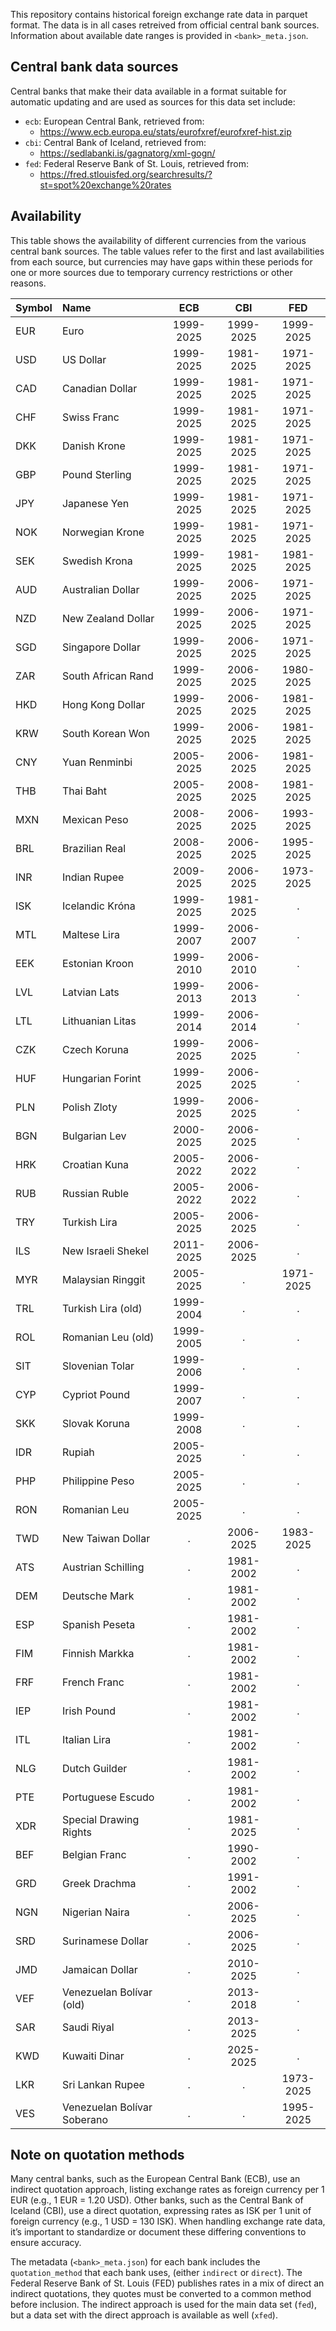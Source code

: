 <!-- ====================================================== -->
<!-- Generated from .../fxconvert/build/document_fxdata.Rmd -->
<!-- Please edit that file to update documentation          -->
<!-- ====================================================== -->

This repository contains historical foreign exchange rate data in
parquet format. The data is in all cases retreived from official central
bank sources. Information about available date ranges is provided in
`<bank>_meta.json`.

## Central bank data sources

Central banks that make their data available in a format suitable for
automatic updating and are used as sources for this data set include:

- `ecb`: European Central Bank, retrieved from:
  - <https://www.ecb.europa.eu/stats/eurofxref/eurofxref-hist.zip>
- `cbi`: Central Bank of Iceland, retrieved from:
  - <https://sedlabanki.is/gagnatorg/xml-gogn/>
- `fed`: Federal Reserve Bank of St. Louis, retrieved from:
  - <https://fred.stlouisfed.org/searchresults/?st=spot%20exchange%20rates>

## Availability

This table shows the availability of different currencies from the
various central bank sources. The table values refer to the first and
last availabilities from each source, but currencies may have gaps
within these periods for one or more sources due to temporary currency
restrictions or other reasons.

| Symbol | Name                        |    ECB    |    CBI    |    FED    |
|:-------|:----------------------------|:---------:|:---------:|:---------:|
| EUR    | Euro                        | 1999-2025 | 1999-2025 | 1999-2025 |
| USD    | US Dollar                   | 1999-2025 | 1981-2025 | 1971-2025 |
| CAD    | Canadian Dollar             | 1999-2025 | 1981-2025 | 1971-2025 |
| CHF    | Swiss Franc                 | 1999-2025 | 1981-2025 | 1971-2025 |
| DKK    | Danish Krone                | 1999-2025 | 1981-2025 | 1971-2025 |
| GBP    | Pound Sterling              | 1999-2025 | 1981-2025 | 1971-2025 |
| JPY    | Japanese Yen                | 1999-2025 | 1981-2025 | 1971-2025 |
| NOK    | Norwegian Krone             | 1999-2025 | 1981-2025 | 1971-2025 |
| SEK    | Swedish Krona               | 1999-2025 | 1981-2025 | 1981-2025 |
| AUD    | Australian Dollar           | 1999-2025 | 2006-2025 | 1971-2025 |
| NZD    | New Zealand Dollar          | 1999-2025 | 2006-2025 | 1971-2025 |
| SGD    | Singapore Dollar            | 1999-2025 | 2006-2025 | 1971-2025 |
| ZAR    | South African Rand          | 1999-2025 | 2006-2025 | 1980-2025 |
| HKD    | Hong Kong Dollar            | 1999-2025 | 2006-2025 | 1981-2025 |
| KRW    | South Korean Won            | 1999-2025 | 2006-2025 | 1981-2025 |
| CNY    | Yuan Renminbi               | 2005-2025 | 2006-2025 | 1981-2025 |
| THB    | Thai Baht                   | 2005-2025 | 2008-2025 | 1981-2025 |
| MXN    | Mexican Peso                | 2008-2025 | 2006-2025 | 1993-2025 |
| BRL    | Brazilian Real              | 2008-2025 | 2006-2025 | 1995-2025 |
| INR    | Indian Rupee                | 2009-2025 | 2006-2025 | 1973-2025 |
| ISK    | Icelandic Króna             | 1999-2025 | 1981-2025 |     .     |
| MTL    | Maltese Lira                | 1999-2007 | 2006-2007 |     .     |
| EEK    | Estonian Kroon              | 1999-2010 | 2006-2010 |     .     |
| LVL    | Latvian Lats                | 1999-2013 | 2006-2013 |     .     |
| LTL    | Lithuanian Litas            | 1999-2014 | 2006-2014 |     .     |
| CZK    | Czech Koruna                | 1999-2025 | 2006-2025 |     .     |
| HUF    | Hungarian Forint            | 1999-2025 | 2006-2025 |     .     |
| PLN    | Polish Zloty                | 1999-2025 | 2006-2025 |     .     |
| BGN    | Bulgarian Lev               | 2000-2025 | 2006-2025 |     .     |
| HRK    | Croatian Kuna               | 2005-2022 | 2006-2022 |     .     |
| RUB    | Russian Ruble               | 2005-2022 | 2006-2022 |     .     |
| TRY    | Turkish Lira                | 2005-2025 | 2006-2025 |     .     |
| ILS    | New Israeli Shekel          | 2011-2025 | 2006-2025 |     .     |
| MYR    | Malaysian Ringgit           | 2005-2025 |     .     | 1971-2025 |
| TRL    | Turkish Lira (old)          | 1999-2004 |     .     |     .     |
| ROL    | Romanian Leu (old)          | 1999-2005 |     .     |     .     |
| SIT    | Slovenian Tolar             | 1999-2006 |     .     |     .     |
| CYP    | Cypriot Pound               | 1999-2007 |     .     |     .     |
| SKK    | Slovak Koruna               | 1999-2008 |     .     |     .     |
| IDR    | Rupiah                      | 2005-2025 |     .     |     .     |
| PHP    | Philippine Peso             | 2005-2025 |     .     |     .     |
| RON    | Romanian Leu                | 2005-2025 |     .     |     .     |
| TWD    | New Taiwan Dollar           |     .     | 2006-2025 | 1983-2025 |
| ATS    | Austrian Schilling          |     .     | 1981-2002 |     .     |
| DEM    | Deutsche Mark               |     .     | 1981-2002 |     .     |
| ESP    | Spanish Peseta              |     .     | 1981-2002 |     .     |
| FIM    | Finnish Markka              |     .     | 1981-2002 |     .     |
| FRF    | French Franc                |     .     | 1981-2002 |     .     |
| IEP    | Irish Pound                 |     .     | 1981-2002 |     .     |
| ITL    | Italian Lira                |     .     | 1981-2002 |     .     |
| NLG    | Dutch Guilder               |     .     | 1981-2002 |     .     |
| PTE    | Portuguese Escudo           |     .     | 1981-2002 |     .     |
| XDR    | Special Drawing Rights      |     .     | 1981-2025 |     .     |
| BEF    | Belgian Franc               |     .     | 1990-2002 |     .     |
| GRD    | Greek Drachma               |     .     | 1991-2002 |     .     |
| NGN    | Nigerian Naira              |     .     | 2006-2025 |     .     |
| SRD    | Surinamese Dollar           |     .     | 2006-2025 |     .     |
| JMD    | Jamaican Dollar             |     .     | 2010-2025 |     .     |
| VEF    | Venezuelan Bolívar (old)    |     .     | 2013-2018 |     .     |
| SAR    | Saudi Riyal                 |     .     | 2013-2025 |     .     |
| KWD    | Kuwaiti Dinar               |     .     | 2025-2025 |     .     |
| LKR    | Sri Lankan Rupee            |     .     |     .     | 1973-2025 |
| VES    | Venezuelan Bolívar Soberano |     .     |     .     | 1995-2025 |

## Note on quotation methods

Many central banks, such as the European Central Bank (ECB), use an
indirect quotation approach, listing exchange rates as foreign currency
per 1 EUR (e.g., 1 EUR = 1.20 USD). Other banks, such as the Central
Bank of Iceland (CBI), use a direct quotation, expressing rates as ISK
per 1 unit of foreign currency (e.g., 1 USD = 130 ISK). When handling
exchange rate data, it’s important to standardize or document these
differing conventions to ensure accuracy.

The metadata (`<bank>_meta.json`) for each bank includes the
`quotation_method` that each bank uses, (either `indirect` or `direct`).
The Federal Reserve Bank of St. Louis (FED) publishes rates in a mix of
direct an indirect quotations, they quotes must be converted to a common
method before inclusion. The indirect approach is used for the main data
set (`fed`), but a data set with the direct approach is available as
well (`xfed`).
